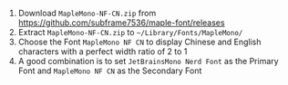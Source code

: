 1. Download `MapleMono-NF-CN.zip` from https://github.com/subframe7536/maple-font/releases
2. Extract `MapleMono-NF-CN.zip` to `~/Library/Fonts/MapleMono/`
3. Choose the Font `MapleMono NF CN` to display Chinese and English characters with a perfect width ratio of 2 to 1
4. A good combination is to set `JetBrainsMono Nerd Font` as the Primary Font and `MapleMono NF CN` as the Secondary Font

